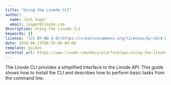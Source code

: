 ```yaml
---
title: "Using the Linode CLI"
author:
  name: Josh Sager
  email: jsager@linode.com
description: Using the Linode CLI
keywords: []
license: '[CC BY-ND 4.0](https://creativecommons.org/licenses/by-nd/4.0)'
date: 2018-06-13T08:55:08-04:00
template: guides
external_url: https://www.linode.com/docs/platform/api/using-the-linode-cli/
---
```

The Linode CLI provides a simplified interface to the Linode API. This guide
shows how to install the CLI and describes how to perform basic tasks from the
command line.